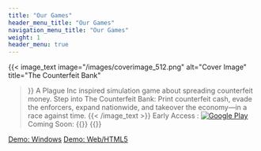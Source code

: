 ```yaml
---
title: "Our Games"
header_menu_title: "Our Games"
navigation_menu_title: "Our Games"
weight: 1
header_menu: true
---
```

   
{{< image_text
    image="/images/coverimage_512.png"
    alt="Cover Image"
    title="The Counterfeit Bank"
 >}}
A Plague Inc inspired simulation game about spreading counterfeit money.
Step into The Counterfeit Bank: Print counterfeit cash, evade the enforcers, expand nationwide, and takeover the economy—in a race against time.
{{< /image_text >}}
Early Access : [![Google Play](/images/google-play.png)](https://play.google.com/store/apps/details?id=com.jaykastudios.counterfeitbank)
Coming Soon: {{<icon name="apple" brand="true">}} {{<icon name="windows" brand="true">}}
  
[Demo: Windows](https://jaykastudios.com/TheCounterfeitBank_web/)
[Demo: Web/HTML5](https://jaykastudios.com/downloads/TheCounterfeitBank.exe)